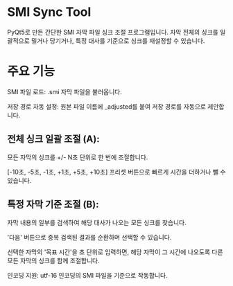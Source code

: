 # SMI Sync Tool

PyQt5로 만든 간단한 SMI 자막 파일 싱크 조절 프로그램입니다. 자막 전체의 싱크를 일괄적으로 밀거나 당기거나, 특정 대사를 기준으로 싱크를 재설정할 수 있습니다.


# 주요 기능

SMI 파일 로드: .smi 자막 파일을 불러옵니다.

저장 경로 자동 설정: 원본 파일 이름에 _adjusted를 붙여 저장 경로를 자동으로 제안합니다.

## 전체 싱크 일괄 조절 (A):

모든 자막의 싱크를 +/- N초 단위로 한 번에 조절합니다.

[-10초, -5초, -1초, +1초, +5초, +10초] 프리셋 버튼으로 빠르게 시간을 더하거나 뺄 수 있습니다.

## 특정 자막 기준 조절 (B):

자막 내용의 일부를 검색하여 해당 대사가 나오는 모든 싱크를 찾습니다.

'다음' 버튼으로 중복 검색된 결과를 순환하며 선택할 수 있습니다.

선택한 자막의 '목표 시간'을 초 단위로 입력하면, 해당 자막이 그 시간에 나오도록 다른 모든 자막의 싱크를 함께 조절합니다.

인코딩 지원: utf-16 인코딩의 SMI 파일을 기준으로 작동합니다.
